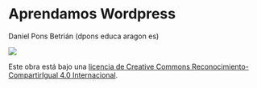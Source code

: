 # Aprendamos Wordpress

Daniel Pons Betrián \(dpons educa aragon es\)

[![](https://i.creativecommons.org/l/by-sa/4.0/88x31.png)](http://creativecommons.org/licenses/by-sa/4.0/)

Este obra está bajo una [licencia de Creative Commons Reconocimiento-CompartirIgual 4.0 Internacional](http://creativecommons.org/licenses/by-sa/4.0/).

